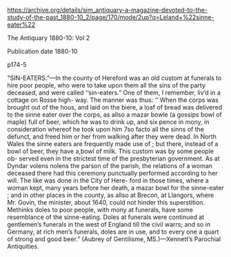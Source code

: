 https://archive.org/details/sim_antiquary-a-magazine-devoted-to-the-study-of-the-past_1880-10_2/page/170/mode/2up?q=Leland+%22sinne-eater%22

The Antiquary  1880-10: Vol 2

Publication date 1880-10

p174-5


"SIN-EATERS.”—In the county of Hereford was 
an old custom at funerals to hire poor people, who 
were to take upon them all the sins of the party 
deceased, and were called ‘‘sin-eaters.” One of 
them, I remember, liv’d in a cottage on Rosse high- 
way. The manner was thus: ‘‘ When the corps was 
brought out of the hous, and laid on the biere, a 
loaf of bread was delivered to the sinne eater over 
the corps, as allso a mazar bowle (a gossips bowl of 
maple) full of beer, which he was to drink up, and 
six pence in mony, in consideration whereof he took 
upon him 7so facto all the sinns of the defunct, and 
freed him or her from walking after they were dead. 
In North Wales the sinne eaters are frequently made 
use of ; but there, instead of a bowl of beer, they have 
a,bowl of milk. This custom was by some people ob- 
served even in the strictest time of the presbyterian 
government. As at Dyndar volens nolens the parson 
of the parish, the relations of a woman deceased there 
had this ceremony punctually performed according 
to her will. The like was done in the City of Here- 
ford in those times, where a woman kept, many years 
before her death, a mazar bowl for the sinne-eater ; 
and in other places in the county, as allso at Brecon, 
at Llangors, where Mr. Govin, the minister, about 
1640, could not hinder this superstition. Methinks 
doles to poor people, with mony at funerals, have 
some resemblance of the sinne-eating. Doles at 
funerals were continued at gentlemen’s funerals in the 
west of England till the civil warrs; and so in 
Germany, at rich men’s funerals, doles are in use, and 
to every one a quart of strong and good beer.” 
(Aubrey of Gentilisme, MS.)—Xennett’s Parochial 
Antiquities. 
